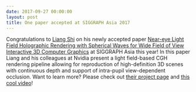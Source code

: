 ```yaml
---
date: 2017-09-27 00:00:00
layout: post
title: One paper accepted at SIGGRAPH Asia 2017
---
```


Congratulations to [Liang Shi](liang-shi.html) on his newly accepted paper [Near-eye Light Field Holographic Rendering with Spherical Waves for Wide Field of View Interactive 3D Computer Graphics](near-eye-light-field-holographic-rendering-spherical-waves-wide-field-view-interactive-3d.html) at SIGGRAPH Asia this year! In this paper Liang and his colleagues at Nvidia present a light field-based CGH rendering pipeline allowing for reproduction of high-definition 3D scenes with continuous depth and support of intra-pupil view-dependent occlusion. Want to learn more? Please check out [their project page](http://research.nvidia.com/publication/2017-11_%09Near-eye-Light-Field) and [this cool video](near-eye-light-field-holographic-rendering-spherical-waves-wide-field-view-interactive-3d.html)!